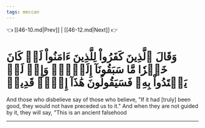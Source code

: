 ```yaml
---
tags: meccan
---
```


👈 [[46-10.md|Prev]] | [[46-12.md|Next]] 👉

# وَقَالَ ٱلَّذِينَ كَفَرُواْ لِلَّذِينَ ءَامَنُواْ لَوۡ كَانَ خَيۡرٗا مَّا سَبَقُونَآ إِلَيۡهِۚ وَإِذۡ لَمۡ يَهۡتَدُواْ بِهِۦ فَسَيَقُولُونَ هَٰذَآ إِفۡكٞ قَدِيمٞ

And those who disbelieve say of those who believe, "If it had [truly] been good, they would not have preceded us to it." And when they are not guided by it, they will say, "This is an ancient falsehood

---

